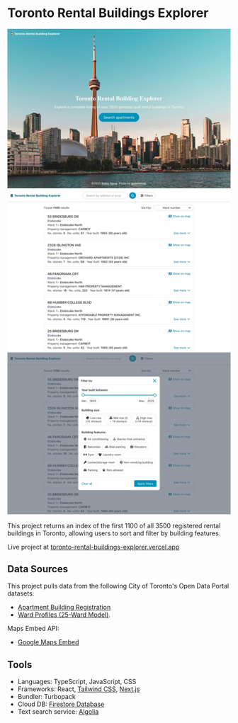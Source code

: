 # Toronto Rental Buildings Explorer

![Landing page](./public/home-page-screenshot.jpg)
![Search page](./public/search-index-screenshot.png)
![Search filters](./public/search-filters-screenshot.png)

This project returns an index of the first 1100 of all 3500 registered rental buildings in Toronto, allowing users to sort and filter by building features.

Live project at [toronto-rental-buildings-explorer.vercel.app](https://toronto-rental-buildings-explorer.vercel.app/)

## Data Sources

This project pulls data from the following City of Toronto's Open Data Portal datasets:

- [Apartment Building Registration](https://open.toronto.ca/dataset/apartment-building-registration/)
- [Ward Profiles (25-Ward Model)](https://open.toronto.ca/dataset/ward-profiles-25-ward-model/).

Maps Embed API:

- [Google Maps Embed](https://developers.google.com/maps/documentation/embed/get-started)

## Tools

- Languages: TypeScript, JavaScript, CSS
- Frameworks: React, [Tailwind CSS](https://tailwindcss.com), [Next.js](https://nextjs.org/docs)
- Bundler: Turbopack
- Cloud DB: [Firestore Database](https://firebase.google.com/docs/firestore)
- Text search service: [Algolia](https://www.algolia.com/doc/api-client/javascript/getting-started/#install)
